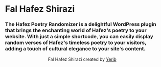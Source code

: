 


#  Fal Hafez Shirazi
### The Hafez Poetry Randomizer is a delightful WordPress plugin that brings the enchanting world of Hafez's poetry to your website. With just a simple shortcode, you can easily display random verses of Hafez's timeless poetry to your visitors, adding a touch of cultural elegance to your site's content.

<div align="center">
    Fal Hafez Shirazi  created by
    <a href="https://yerib.com/wp-plugins/hafez">
       Yerib
    </a>
</div>




